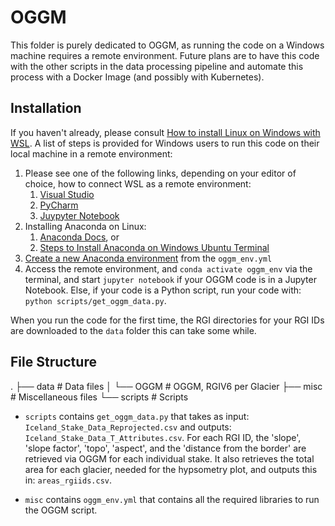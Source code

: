 # OGGM

This folder is purely dedicated to OGGM, as running the code on a Windows machine requires a remote environment. Future plans are to have this code with the other scripts in the data processing pipeline and automate this process with a Docker Image (and possibly with Kubernetes).

## Installation

If you haven't already, please consult [How to install Linux on Windows with WSL](https://learn.microsoft.com/en-us/windows/wsl/install). A list of steps is provided for Windows users to run this code on their local machine in a remote environment:

1. Please see one of the following links, depending on your editor of choice, how to connect WSL as a remote environment:
   1. [Visual Studio](https://code.visualstudio.com/docs/remote/wsl)
   2. [PyCharm](https://www.jetbrains.com/help/pycharm/using-wsl-as-a-remote-interpreter.html#create-wsl-interpreter)
   3. [Juypyter Notebook](https://matinnuhamunada.github.io/posts/2021/04/jupyter-wsl2/)
2. Installing Anaconda on Linux:
   1. [Anaconda Docs](https://docs.anaconda.com/free/anaconda/install/linux/), or
   2. [Steps to Install Anaconda on Windows Ubuntu Terminal](https://docs.anaconda.com/free/anaconda/install/linux/)
3. [Create a new Anaconda environment](https://conda.io/projects/conda/en/latest/user-guide/tasks/manage-environments.html#creating-an-environment-from-an-environment-yml-file) from the ```oggm_env.yml```
4. Access the remote environment, and ```conda activate oggm_env``` via the terminal, and start ```jupyter notebook``` if your OGGM code is in a Jupyter Notebook. Else, if your code is a Python script, run your code with: ```python scripts/get_oggm_data.py```.

When you run the code for the first time, the RGI directories for your RGI IDs are downloaded to the ```data``` folder this can take some while.

## File Structure

.
├── data                    # Data files
│   └── OGGM                # OGGM, RGIV6 per Glacier
├── misc                    # Miscellaneous files
└── scripts                 # Scripts

- ```scripts``` contains ```get_oggm_data.py``` that takes as input: ```Iceland_Stake_Data_Reprojected.csv``` and outputs: ```Iceland_Stake_Data_T_Attributes.csv```. For each RGI ID,
the 'slope', 'slope factor', 'topo', 'aspect', and the 'distance from the border' are retrieved via OGGM for each individual stake. It also retrieves the total area for each glacier, needed for the hypsometry plot, and outputs this in: ```areas_rgiids.csv```.  

- ```misc``` contains ```oggm_env.yml``` that contains all the required libraries to run the OGGM script. 